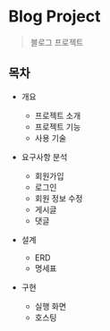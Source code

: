 # Blog Project 
> 블로그 프로젝트


## 목차
* 개요
  * 프로젝트 소개
  * 프로젝트 기능
  * 사용 기술

* 요구사항 분석
  * 회원가입
  * 로그인
  * 회원 정보 수정
  * 게시글
  * 댓글
  
* 설계
  * ERD
  * 명세표

* 구현
  * 실행 화면
  * 호스팅
